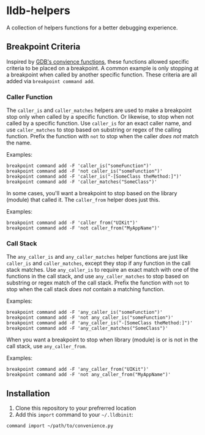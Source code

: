 # lldb-helpers

A collection of helpers functions for a better debugging experience.

## Breakpoint Criteria

Inspired by [GDB's convience functions](https://sourceware.org/gdb/current/onlinedocs/gdb/Convenience-Funs.html), these functions allowed specific criteria to be placed on a breakpoint. A common example is only stopping at a breakpoint when called by another specific function. These criteria are all added via `breakpoint command add`.

### Caller Function

The `caller_is` and `caller_matches` helpers are used to make a breakpoint stop only when called by a specific function. Or likewise, to stop when not called by a specific function. Use `caller_is` for an exact caller name, and use `caller_matches` to stop based on substring or regex of the calling function. Prefix the function with `not` to stop when the caller *does not* match the name.

Examples:

```
breakpoint command add -F 'caller_is("someFunction")'
breakpoint command add -F 'not caller_is("someFunction")'
breakpoint command add -F 'caller_is("-[SomeClass theMethod:]")'
breakpoint command add -F 'caller_matches("SomeClass")'
```

In some cases, you'll want a breakpoint to stop based on the library (module) that called it. The `caller_from` helper does just this.

Examples:

```
breakpoint command add -F 'caller_from("UIKit")'
breakpoint command add -F 'not caller_from("MyAppName")'
```

### Call Stack

The `any_caller_is` and `any_caller_matches` helper functions are just like `caller_is` and `caller_matches`, except they stop if any function in the call stack matches. Use `any_caller_is` to require an exact match with one of the functions in the call stack, and use `any_caller_matches` to stop based on substring or regex match of the call stack. Prefix the function with `not` to stop when the call stack *does not* contain a matching function.

Examples:

```
breakpoint command add -F 'any_caller_is("someFunction")'
breakpoint command add -F 'not any_caller_is("someFunction")'
breakpoint command add -F 'any_caller_is("-[SomeClass theMethod:]")'
breakpoint command add -F 'any_caller_matches("SomeClass")'
```

When you want a breakpoint to stop when library (module) is or is not in the call stack, use `any_caller_from`.

Examples:

```
breakpoint command add -F 'any_caller_from("UIKit")'
breakpoint command add -F 'not any_caller_from("MyAppName")'
```

## Installation

1. Clone this repository to your prefrerred location
2. Add this `import` command to your `~/.lldbinit`:

```
command import ~/path/to/convenience.py
```
